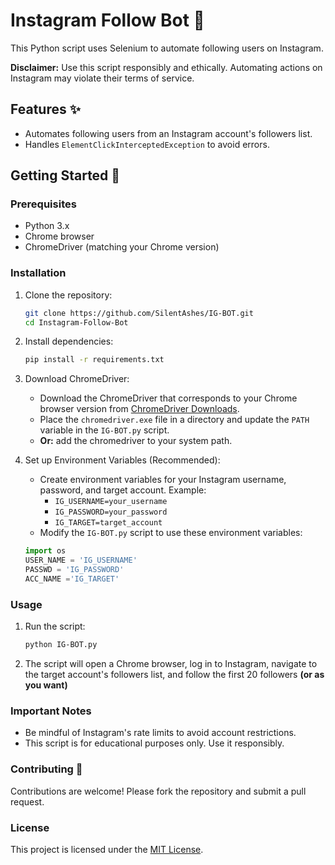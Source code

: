 # Instagram Follow Bot 🤖

This Python script uses Selenium to automate following users on Instagram.

**Disclaimer:** Use this script responsibly and ethically. Automating actions on Instagram may violate their terms of service.

## Features ✨

* Automates following users from an Instagram account's followers list.
* Handles `ElementClickInterceptedException` to avoid errors.

## Getting Started 🚀

### Prerequisites

* Python 3.x
* Chrome browser
* ChromeDriver (matching your Chrome version)

### Installation

1.  Clone the repository:

    ```bash
    git clone https://github.com/SilentAshes/IG-BOT.git
    cd Instagram-Follow-Bot
    ```

2.  Install dependencies:

    ```bash
    pip install -r requirements.txt
    ```

3.  Download ChromeDriver:
    * Download the ChromeDriver that corresponds to your Chrome browser version from [ChromeDriver Downloads](https://chromedriver.chromium.org/downloads).
    * Place the `chromedriver.exe` file in a directory and update the `PATH` variable in the `IG-BOT.py` script.
    * **Or:** add the chromedriver to your system path.

4.  Set up Environment Variables (Recommended):
    * Create environment variables for your Instagram username, password, and target account. Example:
        * `IG_USERNAME=your_username`
        * `IG_PASSWORD=your_password`
        * `IG_TARGET=target_account`
    * Modify the `IG-BOT.py` script to use these environment variables:

    ```python
    import os
    USER_NAME = 'IG_USERNAME'
    PASSWD = 'IG_PASSWORD'
    ACC_NAME ='IG_TARGET'
    ```

### Usage

1.  Run the script:

    ```bash
    python IG-BOT.py
    ```

2.  The script will open a Chrome browser, log in to Instagram, navigate to the target account's followers list, and follow the first 20 followers **(or as you want)**

### Important Notes

* Be mindful of Instagram's rate limits to avoid account restrictions.
* This script is for educational purposes only. Use it responsibly.

### Contributing 🤝

Contributions are welcome! Please fork the repository and submit a pull request.

### License

This project is licensed under the [MIT License](LICENSE).
